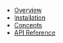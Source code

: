 - [Overview](./README.md)
- [Installation](./installation/installation.md)
- [Concepts](./concepts/README.md)
- [API Reference](./reference/reference.md)